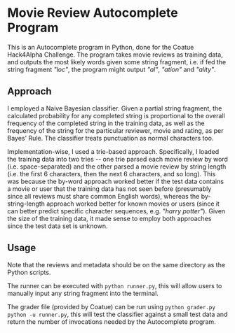 # Movie Review Autocomplete Program

This is an Autocomplete program in Python, done for the Coatue Hack4Alpha Challenge. The program takes movie reviews as training data, and outputs the most likely words given some string fragment, i.e. if fed the string fragment *"loc"*, the program might output *"al"*, *"ation"* and *"ality"*.

## Approach

I employed a Naive Bayesian classifier. Given a partial string fragment, the calculated probability for any completed string is proportional to the overall frequency of the completed string in the training data, as well as the frequency of the string for the particular reviewer, movie and rating, as per Bayes' Rule. The classifier treats punctuation as normal characters too.

Implementation-wise, I used a trie-based approach. Specifically, I loaded the training data into two tries -- one trie parsed each movie review by word (i.e. space-separated) and the other parsed a movie review by string length (i.e. the first 6 characters, then the next 6 characters, and so long). This was because the by-word approach worked better if the test data contains a movie or user that the training data has not seen before (presumably since all reviews must share common English words), whereas the by-string-length approach worked better for known movies or users (since it can better predict specific character sequences, e.g. *"harry potter"*). Given the size of the training data, it made sense to employ both approaches since the test data set is unknown.


## Usage

Note that the reviews and metadata should be on the same directory as the Python scripts. 

The runner can be executed with `python runner.py`, this will allow users to manually input any string fragment into the terminal.

The grader file (provided by Coatue) can be run using `python grader.py python -u runner.py`, this will test the classifier against a small test data and return the number of invocations needed by the Autocomplete program.




 
